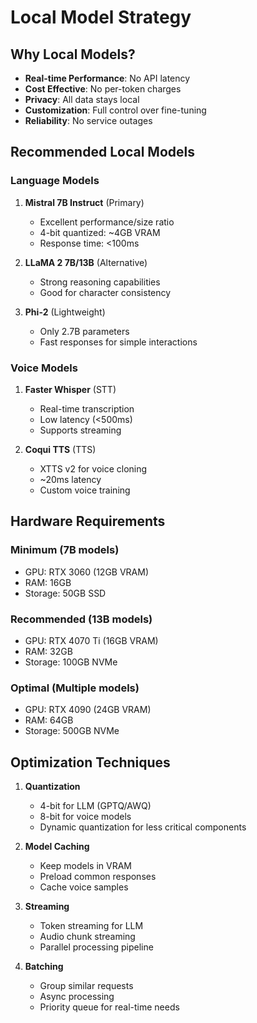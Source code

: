 # Local Model Strategy

## Why Local Models?

- **Real-time Performance**: No API latency
- **Cost Effective**: No per-token charges
- **Privacy**: All data stays local
- **Customization**: Full control over fine-tuning
- **Reliability**: No service outages

## Recommended Local Models

### Language Models
1. **Mistral 7B Instruct** (Primary)
   - Excellent performance/size ratio
   - 4-bit quantized: ~4GB VRAM
   - Response time: <100ms

2. **LLaMA 2 7B/13B** (Alternative)
   - Strong reasoning capabilities
   - Good for character consistency

3. **Phi-2** (Lightweight)
   - Only 2.7B parameters
   - Fast responses for simple interactions

### Voice Models
1. **Faster Whisper** (STT)
   - Real-time transcription
   - Low latency (<500ms)
   - Supports streaming

2. **Coqui TTS** (TTS)
   - XTTS v2 for voice cloning
   - ~20ms latency
   - Custom voice training

## Hardware Requirements

### Minimum (7B models)
- GPU: RTX 3060 (12GB VRAM)
- RAM: 16GB
- Storage: 50GB SSD

### Recommended (13B models)
- GPU: RTX 4070 Ti (16GB VRAM)
- RAM: 32GB
- Storage: 100GB NVMe

### Optimal (Multiple models)
- GPU: RTX 4090 (24GB VRAM)
- RAM: 64GB
- Storage: 500GB NVMe

## Optimization Techniques

1. **Quantization**
   - 4-bit for LLM (GPTQ/AWQ)
   - 8-bit for voice models
   - Dynamic quantization for less critical components

2. **Model Caching**
   - Keep models in VRAM
   - Preload common responses
   - Cache voice samples

3. **Streaming**
   - Token streaming for LLM
   - Audio chunk streaming
   - Parallel processing pipeline

4. **Batching**
   - Group similar requests
   - Async processing
   - Priority queue for real-time needs